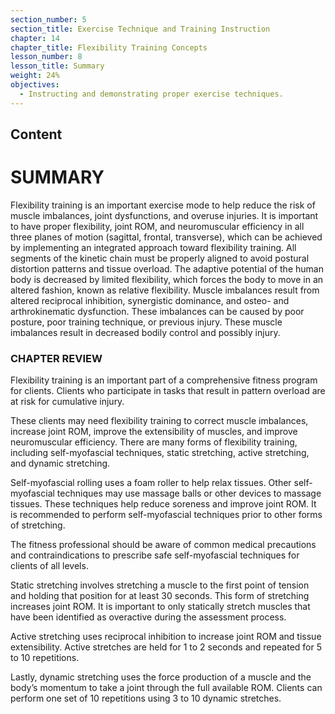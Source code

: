 ```yaml
---
section_number: 5
section_title: Exercise Technique and Training Instruction
chapter: 14
chapter_title: Flexibility Training Concepts
lesson_number: 8
lesson_title: Summary
weight: 24%
objectives:
  - Instructing and demonstrating proper exercise techniques.
---
```


## Content
# SUMMARY

Flexibility training is an important exercise mode to help reduce the risk of muscle imbalances, joint dysfunctions, and overuse injuries. It is important to have proper flexibility, joint ROM, and neuromuscular efficiency in all three planes of motion (sagittal, frontal, transverse), which can be achieved by implementing an integrated approach toward flexibility training. All segments of the kinetic chain must be properly aligned to avoid postural distortion patterns and tissue overload. The adaptive potential of the human body is decreased by limited flexibility, which forces the body to move in an altered fashion, known as relative flexibility. Muscle imbalances result from altered reciprocal inhibition, synergistic dominance, and osteo- and arthrokinematic dysfunction. These imbalances can be caused by poor posture, poor training technique, or previous injury. These muscle imbalances result in decreased bodily control and possibly injury.

### CHAPTER REVIEW

Flexibility training is an important part of a comprehensive fitness program for clients. Clients who participate in tasks that result in pattern overload are at risk for cumulative injury.

These clients may need flexibility training to correct muscle imbalances, increase joint ROM, improve the extensibility of muscles, and improve neuromuscular efficiency. There are many forms of flexibility training, including self-myofascial techniques, static stretching, active stretching, and dynamic stretching.

Self-myofascial rolling uses a foam roller to help relax tissues. Other self-myofascial techniques may use massage balls or other devices to massage tissues. These techniques help reduce soreness and improve joint ROM. It is recommended to perform self-myofascial techniques prior to other forms of stretching.

The fitness professional should be aware of common medical precautions and contraindications to prescribe safe self-myofascial techniques for clients of all levels.

Static stretching involves stretching a muscle to the first point of tension and holding that position for at least 30 seconds. This form of stretching increases joint ROM. It is important to only statically stretch muscles that have been identified as overactive during the assessment process.

Active stretching uses reciprocal inhibition to increase joint ROM and tissue extensibility. Active stretches are held for 1 to 2 seconds and repeated for 5 to 10 repetitions.

Lastly, dynamic stretching uses the force production of a muscle and the body’s momentum to take a joint through the full available ROM. Clients can perform one set of 10 repetitions using 3 to 10 dynamic stretches.